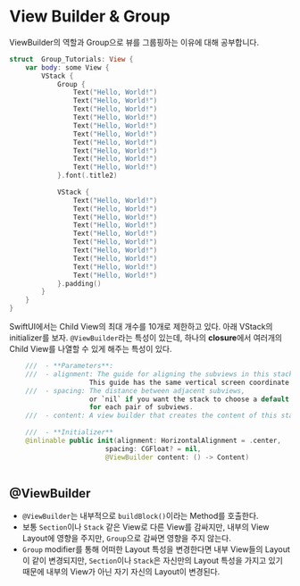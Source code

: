
# View Builder & Group

ViewBuilder의 역할과 Group으로 뷰를 그룹핑하는 이유에 대해 공부합니다.

```swift
struct  Group_Tutorials: View {
    var body: some View {
        VStack {
            Group {
                Text("Hello, World!")
                Text("Hello, World!")
                Text("Hello, World!")
                Text("Hello, World!")
                Text("Hello, World!")
                Text("Hello, World!")
                Text("Hello, World!")
                Text("Hello, World!")
                Text("Hello, World!")
                Text("Hello, World!")
            }.font(.title2)
            
            VStack {
                Text("Hello, World!")
                Text("Hello, World!")
                Text("Hello, World!")
                Text("Hello, World!")
                Text("Hello, World!")
                Text("Hello, World!")
                Text("Hello, World!")
                Text("Hello, World!")
                Text("Hello, World!")
                Text("Hello, World!")
            }.padding()
        }
    }
}
```

SwiftUI에서는 Child View의 최대 개수를 10개로 제한하고 있다. 
아래 VStack의 initializer를 보자.
`@ViewBuilder`라는 특성이 있는데, 하나의 **closure**에서 여러개의 Child View를 나열할 수 있게 해주는 특성이 있다. 

```swift
    ///  - **Parameters**:
    ///  - alignment: The guide for aligning the subviews in this stack. 
                    This guide has the same vertical screen coordinate for every subview.
    ///  - spacing: The distance between adjacent subviews, 
                    or `nil` if you want the stack to choose a default distance 
                    for each pair of subviews.
    ///  - content: A view builder that creates the content of this stack.
    
    ///  - **Initializer**
    @inlinable public init(alignment: HorizontalAlignment = .center, 
                        spacing: CGFloat? = nil, 
                        @ViewBuilder content: () -> Content)
    
```

## @ViewBuilder

- `@ViewBuilder`는 내부적으로 `buildBlock()`이라는 Method를 호출한다.
- 보통 `Section`이나 `Stack` 같은 View로 다른 View를 감싸지만, 내부의 View Layout에 영향을 주지만, `Group`으로 감싸면 영향을 주지 않는다.
- `Group` modifier를 통해 어떠한 Layout 특성을 변경한다면 내부 View들의 Layout이 같이 변경되지만, `Section`이나 `Stack`은 자신만의 Layout 특성을 가지고 있기 때문에 내부의 View가 아닌 자기 자신의 Layout이 변경된다.
